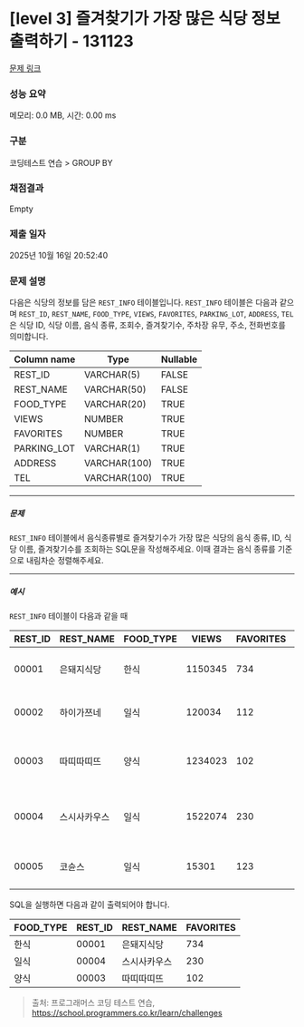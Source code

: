 # [level 3] 즐겨찾기가 가장 많은 식당 정보 출력하기 - 131123 

[문제 링크](https://school.programmers.co.kr/learn/courses/30/lessons/131123) 

### 성능 요약

메모리: 0.0 MB, 시간: 0.00 ms

### 구분

코딩테스트 연습 > GROUP BY

### 채점결과

Empty

### 제출 일자

2025년 10월 16일 20:52:40

### 문제 설명

<p class="default_cursor_land">다음은 식당의 정보를 담은 <code>REST_INFO</code> 테이블입니다. <code>REST_INFO</code> 테이블은 다음과 같으며 <code>REST_ID</code>, <code>REST_NAME</code>, <code>FOOD_TYPE</code>, <code>VIEWS</code>, <code>FAVORITES</code>, <code>PARKING_LOT</code>, <code>ADDRESS</code>, <code>TEL</code>은 식당 ID, 식당 이름, 음식 종류, 조회수, 즐겨찾기수, 주차장 유무, 주소, 전화번호를 의미합니다.</p>
<table class="table default_cursor_land">
        <thead><tr>
<th>Column name</th>
<th class="default_cursor_land">Type</th>
<th class="default_cursor_land">Nullable</th>
</tr>
</thead>
        <tbody><tr>
<td>REST_ID</td>
<td class="default_cursor_land">VARCHAR(5)</td>
<td class="default_cursor_land">FALSE</td>
</tr>
<tr>
<td>REST_NAME</td>
<td class="default_cursor_land">VARCHAR(50)</td>
<td class="default_cursor_land">FALSE</td>
</tr>
<tr>
<td>FOOD_TYPE</td>
<td class="default_cursor_land">VARCHAR(20)</td>
<td class="default_cursor_land">TRUE</td>
</tr>
<tr>
<td>VIEWS</td>
<td class="default_cursor_land">NUMBER</td>
<td>TRUE</td>
</tr>
<tr>
<td>FAVORITES</td>
<td class="default_cursor_land">NUMBER</td>
<td>TRUE</td>
</tr>
<tr>
<td>PARKING_LOT</td>
<td class="default_cursor_land">VARCHAR(1)</td>
<td class="default_cursor_land">TRUE</td>
</tr>
<tr>
<td class="default_cursor_land">ADDRESS</td>
<td>VARCHAR(100)</td>
<td class="default_cursor_land">TRUE</td>
</tr>
<tr>
<td class="default_cursor_land">TEL</td>
<td>VARCHAR(100)</td>
<td class="default_cursor_land">TRUE</td>
</tr>
</tbody>
      </table>
<hr>

<h5 class="default_cursor_land">문제</h5>

<p class="default_cursor_land"><code>REST_INFO</code> 테이블에서 음식종류별로 즐겨찾기수가 가장 많은 식당의 음식 종류, ID, 식당 이름, 즐겨찾기수를 조회하는 SQL문을 작성해주세요. 이때 결과는 음식 종류를 기준으로 내림차순 정렬해주세요.</p>

<hr>

<h5 class="default_cursor_land">예시</h5>

<p class="default_cursor_land"><code>REST_INFO</code> 테이블이 다음과 같을 때</p>
<table class="table">
        <thead><tr>
<th>REST_ID</th>
<th>REST_NAME</th>
<th>FOOD_TYPE</th>
<th class="default_cursor_land">VIEWS</th>
<th>FAVORITES</th>
<th>PARKING_LOT</th>
<th>ADDRESS</th>
<th>TEL</th>
</tr>
</thead>
        <tbody><tr>
<td>00001</td>
<td class="default_cursor_land">은돼지식당</td>
<td>한식</td>
<td class="default_cursor_land">1150345</td>
<td class="default_cursor_land">734</td>
<td>N</td>
<td>서울특별시 중구 다산로 149</td>
<td>010-4484-8751</td>
</tr>
<tr>
<td>00002</td>
<td class="default_cursor_land">하이가쯔네</td>
<td>일식</td>
<td>120034</td>
<td>112</td>
<td>N</td>
<td>서울시 중구 신당동 375-21</td>
<td>NULL</td>
</tr>
<tr>
<td>00003</td>
<td>따띠따띠뜨</td>
<td>양식</td>
<td>1234023</td>
<td class="default_cursor_land">102</td>
<td class="default_cursor_land">N</td>
<td>서울시 강남구 신사동 627-3 1F</td>
<td>02-6397-1023</td>
</tr>
<tr>
<td>00004</td>
<td class="default_cursor_land">스시사카우스</td>
<td class="default_cursor_land">일식</td>
<td class="default_cursor_land">1522074</td>
<td class="default_cursor_land">230</td>
<td>N</td>
<td>서울시 서울시 강남구 신사동 627-27</td>
<td>010-9394-2554</td>
</tr>
<tr>
<td>00005</td>
<td class="default_cursor_land">코슌스</td>
<td>일식</td>
<td>15301</td>
<td>123</td>
<td>N</td>
<td>서울특별시 강남구 언주로153길</td>
<td>010-1315-8729</td>
</tr>
</tbody>
      </table>
<p>SQL을 실행하면 다음과 같이 출력되어야 합니다.</p>
<table class="table">
        <thead><tr>
<th>FOOD_TYPE</th>
<th>REST_ID</th>
<th>REST_NAME</th>
<th>FAVORITES</th>
</tr>
</thead>
        <tbody><tr>
<td>한식</td>
<td>00001</td>
<td>은돼지식당</td>
<td>734</td>
</tr>
<tr>
<td>일식</td>
<td>00004</td>
<td>스시사카우스</td>
<td>230</td>
</tr>
<tr>
<td>양식</td>
<td>00003</td>
<td>따띠따띠뜨</td>
<td>102</td>
</tr>
</tbody>
      </table>

> 출처: 프로그래머스 코딩 테스트 연습, https://school.programmers.co.kr/learn/challenges